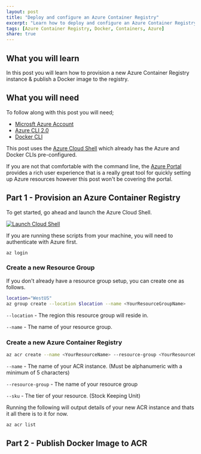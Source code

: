 ```yaml
---
layout: post
title: "Deploy and configure an Azure Container Registry"
excerpt: "Learn how to deploy and configure an Azure Container Registry"
tags: [Azure Container Registry, Docker, Containers, Azure]
share: true
---
```


## What you will learn

In this post you will learn how to provision a new Azure Container Registry instance & publish a Docker image to the registry.

## What you will need

To follow along with this post you will need;

- [Microsft Azure Account](https://azure.microsoft.com/en-us/free/)
- [Azure CLI 2.0](http://)
- [Docker CLI](http://)

This post uses the [Azure Cloud Shell](https://shell.azure.com/) which already has the Azure and Docker CLIs pre-configured.

If you are not that comfortable with the command line, the [Azure Portal](https://portal.azure.com) provides a rich user experience that is a really great tool for quickly setting up Azure resources however this post won't be covering the portal.

## Part 1 - Provision an Azure Container Registry

To get started, go ahead and launch the Azure Cloud Shell.

[![Launch Cloud Shell](https://shell.azure.com/images/launchcloudshell.png "Launch Cloud Shell")](https://shell.azure.com)

If you are running these scripts from your machine, you will need to authenticate with Azure first.

```azurecli-interactive
az login
```

### Create a new Resource Group

If you don't already have a resource group setup, you can create one as follows.

```bash
location="WestUS"
az group create --location $location --name <YourResourceGroupName>
```

`--location` - The region this resource group will reside in.

`--name` - The name of your resource group.

### Create a new Azure Container Registry

```bash
az acr create --name <YourResourceName> --resource-group <YourResourceGroupName> --sku Basic
```

`--name` - The name of your ACR instance. (Must be alphanumeric with a minimum of 5 characters)

`--resource-group` - The name of your resource group

`--sku` - The tier of your resource. (Stock Keeping Unit)

Running the following will output details of your new ACR instance and thats it all there is to it for now.

```bash
az acr list
```

## Part 2 - Publish Docker Image to ACR